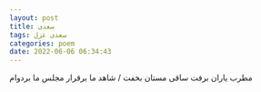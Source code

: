 ```yaml
---
layout: post
title: سعدی
tags: سعدی غزل
categories: poem
date: 2022-06-06 06:34:43
---
```


مطرب یاران برفت ساقی مستان بخفت / شاهد ما برقرار مجلس ما بردوام
